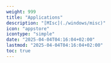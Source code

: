 ```yaml
---
weight: 999
title: "Applications"
description: "[MIsc](./windows/misc)"
icon: "appstore"
icontype: "simple"
date: "2025-04-04T04:16:04+02:00"
lastmod: "2025-04-04T04:16:04+02:00"
toc: true
---
```

